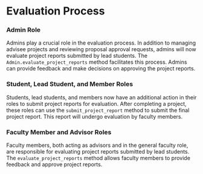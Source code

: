 # Evaluation Process

### Admin Role
Admins play a crucial role in the evaluation process. In addition to managing advisee projects and reviewing proposal approval requests, admins will now evaluate project reports submitted by lead students. The `Admin.evaluate_project_reports` method facilitates this process. Admins can provide feedback and make decisions on approving the project reports.

### Student, Lead Student, and Member Roles
Students, lead students, and members now have an additional action in their roles to submit project reports for evaluation. After completing a project, these roles can use the `submit_project_report` method to submit the final project report. This report will undergo evaluation by faculty members.

### Faculty Member and Advisor Roles
Faculty members, both acting as advisors and in the general faculty role, are responsible for evaluating project reports submitted by lead students. The `evaluate_project_reports` method allows faculty members to provide feedback and approve project reports.
